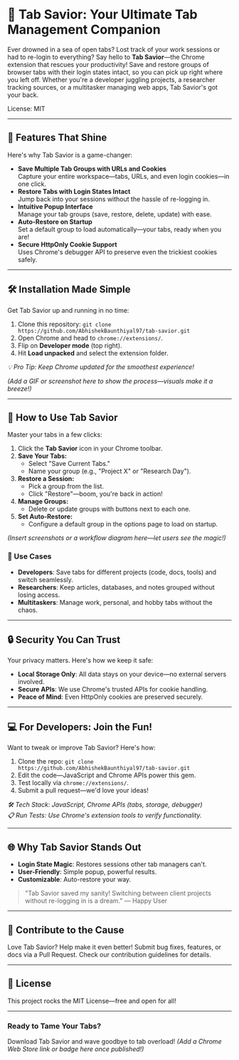 # 🚀 Tab Savior: Your Ultimate Tab Management Companion

Ever drowned in a sea of open tabs? Lost track of your work sessions or had to re-login to everything? Say hello to **Tab Savior**—the Chrome extension that rescues your productivity! Save and restore groups of browser tabs with their login states intact, so you can pick up right where you left off. Whether you're a developer juggling projects, a researcher tracking sources, or a multitasker managing web apps, Tab Savior's got your back.

License: MIT

---

## 🌟 Features That Shine

Here's why Tab Savior is a game-changer:

* **Save Multiple Tab Groups with URLs and Cookies**  
Capture your entire workspace—tabs, URLs, and even login cookies—in one click.
* **Restore Tabs with Login States Intact**  
Jump back into your sessions without the hassle of re-logging in.
* **Intuitive Popup Interface**  
Manage your tab groups (save, restore, delete, update) with ease.
* **Auto-Restore on Startup**  
Set a default group to load automatically—your tabs, ready when you are!
* **Secure HttpOnly Cookie Support**  
Uses Chrome's debugger API to preserve even the trickiest cookies safely.

---

## 🛠️ Installation Made Simple

Get Tab Savior up and running in no time:

1. Clone this repository: `git clone https://github.com/AbhishekBaunthiyal97/tab-savior.git`
2. Open Chrome and head to `chrome://extensions/`.
3. Flip on **Developer mode** (top right).
4. Hit **Load unpacked** and select the extension folder.

_💡 Pro Tip: Keep Chrome updated for the smoothest experience!_

_(Add a GIF or screenshot here to show the process—visuals make it a breeze!)_

---

## 📖 How to Use Tab Savior

Master your tabs in a few clicks:

1. Click the **Tab Savior** icon in your Chrome toolbar.
2. **Save Your Tabs:**  
   * Select "Save Current Tabs."  
   * Name your group (e.g., "Project X" or "Research Day").
3. **Restore a Session:**  
   * Pick a group from the list.  
   * Click "Restore"—boom, you're back in action!
4. **Manage Groups:**  
   * Delete or update groups with buttons next to each one.
5. **Set Auto-Restore:**  
   * Configure a default group in the options page to load on startup.

_(Insert screenshots or a workflow diagram here—let users see the magic!)_

### 🎯 Use Cases

* **Developers**: Save tabs for different projects (code, docs, tools) and switch seamlessly.
* **Researchers**: Keep articles, databases, and notes grouped without losing access.
* **Multitaskers**: Manage work, personal, and hobby tabs without the chaos.

---

## 🔒 Security You Can Trust

Your privacy matters. Here's how we keep it safe:

* **Local Storage Only**: All data stays on your device—no external servers involved.
* **Secure APIs**: We use Chrome's trusted APIs for cookie handling.
* **Peace of Mind**: Even HttpOnly cookies are preserved securely.

---

## 💻 For Developers: Join the Fun!

Want to tweak or improve Tab Savior? Here's how:

1. Clone the repo: `git clone https://github.com/AbhishekBaunthiyal97/tab-savior.git`
2. Edit the code—JavaScript and Chrome APIs power this gem.
3. Test locally via `chrome://extensions/`.
4. Submit a pull request—we'd love your ideas!

_🛠️ Tech Stack: JavaScript, Chrome APIs (tabs, storage, debugger)_  
_📋 Run Tests: Use Chrome's extension tools to verify functionality._

---

## 🌐 Why Tab Savior Stands Out

* **Login State Magic**: Restores sessions other tab managers can't.
* **User-Friendly**: Simple popup, powerful results.
* **Customizable**: Auto-restore your way.

> "Tab Savior saved my sanity! Switching between client projects without re-logging in is a dream." — Happy User

---

## 🤝 Contribute to the Cause

Love Tab Savior? Help make it even better! Submit bug fixes, features, or docs via a Pull Request. Check our contribution guidelines for details.

---

## 📄 License

This project rocks the MIT License—free and open for all!

---

### **Ready to Tame Your Tabs?**

Download Tab Savior and wave goodbye to tab overload! _(Add a Chrome Web Store link or badge here once published!)_